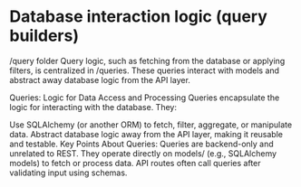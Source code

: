 # Database interaction logic (query builders)

/query folder
Query logic, such as fetching from the database or applying filters, is centralized in /queries.
These queries interact with models and abstract away database logic from the API layer.

Queries: Logic for Data Access and Processing
Queries encapsulate the logic for interacting with the database. They:

Use SQLAlchemy (or another ORM) to fetch, filter, aggregate, or manipulate data.
Abstract database logic away from the API layer, making it reusable and testable.
Key Points About Queries:
Queries are backend-only and unrelated to REST.
They operate directly on models/ (e.g., SQLAlchemy models) to fetch or process data.
API routes often call queries after validating input using schemas.
